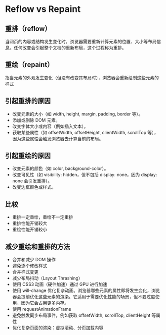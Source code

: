 # Reflow vs Repaint

## 重排（reflow）

当网页的内容或结构发生变化时，浏览器需要重新计算元素的位置、大小等布局信息。任何改变会引起整个文档的重新布局，这个过程称为重排。
## 重绘（repaint）
指当元素的外观发生变化（但没有改变其布局时），浏览器会重新绘制这些元素的样式

## 引起重排的原因

* 改变元素的大小（如 width, height, margin, padding, border 等）。
* 添加或删除 DOM 元素。
* 改变字体大小或内容（例如插入文本）。
* 获取某些属性（如 offsetWidth, offsetHeight, clientWidth, scrollTop 等），因为这些属性会触发浏览器去计算当前的布局。

## 引起重绘的原因

* 改变元素的颜色（如 color, background-color）。
* 改变可见性（如 visibility: hidden，但不包括 display: none，因为 display: none 会引发重排）。
* 改变边框颜色或样式。

## 比较

* 重排⼀定重绘，重绘不⼀定重排
* 重排性能开销较大
* 重绘性能开销较小

## 减少重绘和重排的⽅法

* 合并和减少 DOM 操作
* 避免逐个修改样式
* 合并样式变更
* 减少布局抖动（Layout Thrashing）
* 使用 CSS3 动画（硬件加速）通过 GPU 进行加速
* 使用 will-change 优化复杂动画。浏览器哪些元素的属性即将发生变化，浏览器会提前优化这些元素的渲染。它适用于需要优化性能的场景，但不要过度使用，因为它会占用更多内存。
* 使用 requestAnimationFrame
* 避免触发同步布局事件，例如获取 offsetWidth, scrollTop, clientHeight 等属性
* 优化复杂页面的渲染：虚拟滚动、分页加载内容
